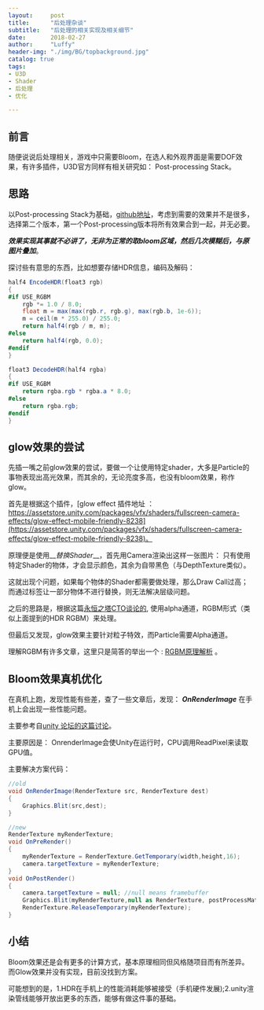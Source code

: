 ```yaml
---
layout:     post
title:      "后处理杂谈"
subtitle:   "后处理的相关实现及相关细节"
date:       2018-02-27
author:     "Luffy"
header-img: "./img/BG/topbackground.jpg"
catalog: true
tags:
- U3D
- Shader
- 后处理
- 优化

---
```


## 前言

随便说说后处理相关，游戏中只需要Bloom，在选人和外观界面是需要DOF效果，有许多插件，U3D官方同样有相关研究如： Post-processing Stack。

## 思路

以Post-processing Stack为基础，[github地址](https://github.com/Unity-Technologies/PostProcessing)，考虑到需要的效果并不是很多，选择第二个版本，第一个Post-processing版本将所有效果合到一起，并无必要。

__*效果实现其事就不必讲了，无非为正常的取bloom区域，然后几次模糊后，与原图片叠加*__。


探讨些有意思的东西，比如想要存储HDR信息，编码及解码：

```cs
half4 EncodeHDR(float3 rgb)
{
#if USE_RGBM
    rgb *= 1.0 / 8.0;
    float m = max(max(rgb.r, rgb.g), max(rgb.b, 1e-6));
    m = ceil(m * 255.0) / 255.0;
    return half4(rgb / m, m);
#else
    return half4(rgb, 0.0);
#endif
}

float3 DecodeHDR(half4 rgba)
{
#if USE_RGBM
    return rgba.rgb * rgba.a * 8.0;
#else
    return rgba.rgb;
#endif
}
```

## glow效果的尝试

先插一嘴之前glow效果的尝试，要做一个让使用特定shader，大多是Particle的事物表现出高光效果，而其余的，无论亮度多高，也没有bloom效果，称作glow。

首先是根据这个插件，[glow effect 插件地址 ： https://assetstore.unity.com/packages/vfx/shaders/fullscreen-camera-effects/glow-effect-mobile-friendly-8238](https://assetstore.unity.com/packages/vfx/shaders/fullscreen-camera-effects/glow-effect-mobile-friendly-8238)。

原理便是使用__*替换Shader*__，首先用Camera渲染出这样一张图片： 只有使用特定Shader的物体，才会显示颜色，其余为自带黑色（与DepthTexture类似）。

这就出现个问题，如果每个物体的Shader都需要做处理，那么Draw Call过高； 而通过标签让一部分物体不进行替换，则无法解决层级问题。

之后的思路是，根据这篇[永恒之塔CTO谈论的](http://youxiputao.com/articles/6308), 使用alpha通道，RGBM形式（类似上面提到的HDR RGBM）来处理。

但最后又发现，glow效果主要针对粒子特效，而Particle需要Alpha通道。

理解RGBM有许多文章，这里只是简答的举出一个 : [RGBM原理解析](http://www.xionggf.com/articles/graphic/misc/inside_hdr.html) 。

## Bloom效果真机优化

在真机上跑，发现性能有些差，查了一些文章后，发现： __*OnRenderImage*__ 在手机上会出现一些性能问题。

主要参考自[unity 论坛的这篇讨论](https://forum.unity.com/threads/post-process-mobile-performance-alternatives-to-graphics-blit-onrenderimage.414399/)。

主要原因是： OnrenderImage会使Unity在运行时，CPU调用ReadPixel来读取GPU值。

主要解决方案代码：

```cs
//old
void OnRenderImage(RenderTexture src, RenderTexture dest)
{
    Graphics.Blit(src,dest);
}

//new
RenderTexture myRenderTexture;
void OnPreRender()
{
    myRenderTexture = RenderTexture.GetTemporary(width,height,16);
    camera.targetTexture = myRenderTexture;
}
void OnPostRender()
{
    camera.targetTexture = null; //null means framebuffer
    Graphics.Blit(myRenderTexture,null as RenderTexture, postProcessMaterial, postProcessMaterialPassNum);
    RenderTexture.ReleaseTemporary(myRenderTexture);
}
```

## 小结
Bloom效果还是会有更多的计算方式，基本原理相同但风格随项目而有所差异。 而Glow效果并没有实现，目前没找到方案。  


可能想到的是，1.HDR在手机上的性能消耗能够被接受（手机硬件发展);2.unity渲染管线能够开放出更多的东西，能够有做这件事的基础。



